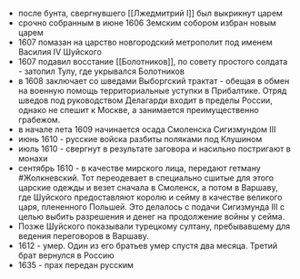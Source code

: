 * после бунта, свергнувшего [[Лжедмитрий I]] был выкрикнут царем
* срочно собранным в июне 1606 Зем­ским собором избран новым царем
* 1607 помазан на царство новгородский метрополит под именем Василия IV Шуйского
* 1607 подавил восстание [[Болотников]], по совету простого солдата - затопил Тулу, где укрывался Болотников 
* в 1608 заключает со шведами Выборгский трактат - обещая в обмен на военную помощь территориальные уступки в Прибалтике. Отряд шведов под руководством Делагарди входит в пределы России, однако не спешит к Москве, а занимается преимущественно грабежом. 
* в начале лета 1609 начинается осада Смоленска Сигизмундом III
* июнь 1610 - русские войска разбиты поляками под Клушином
* июль 1610 - свергнут в результате заговора и насильно постригают в монахи
* сентябрь 1610 - в качестве мирского лица, передают гетману #Жолкневский. Тот переодевает в специально сшитые для этого царские одежды и везет сначала в Смоленск, а потом в Варшаву, где Шуйского предоставляют королю и сейму в качестве великого царя, плененного Польшей. Это делалось с подачи Сигизмунда III с целью выбить разрешения и денег на продолжение войны у сейма. 
* Позже Шуйского показывали турецкому султану, пребывавшему для ведения переговоров в Варшаву. 
* 1612 - умер. Один из его братьев умер спустя два месяца. Третий брат вернулся в Россию
* 1635 - прах передан русским